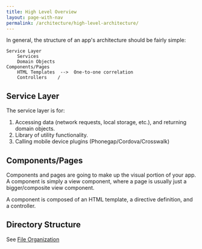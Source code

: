 ```yaml
---
title: High Level Overview
layout: page-with-nav
permalink: /architecture/high-level-architecture/
---
```


In general, the structure of an app's architecture should be fairly simple:

    Service Layer
        Services
        Domain Objects
    Components/Pages
        HTML Templates  -->  One-to-one correlation
        Controllers    / 
    

## Service Layer

The service layer is for:

1. Accessing data (network requests, local storage, etc.), and returning domain
   objects.
2. Library of utility functionality.
3. Calling mobile device plugins (Phonegap/Cordova/Crosswalk)


## Components/Pages

Components and pages are going to make up the visual portion of your app. A
component is simply a view component, where a page is usually just a 
bigger/composite view component.

A component is composed of an HTML template, a directive definition, and a 
controller.


## Directory Structure

See [File Organization](/architecture/file-organization/) 